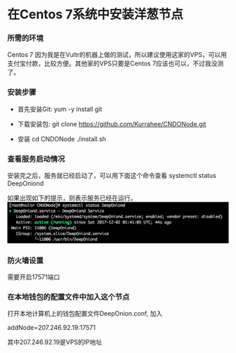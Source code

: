 # 在Centos 7系统中安装洋葱节点 #

### 所需的环境 ###
Centos 7 
因为我是在Vultr的机器上做的测试，所以建议使用这家的VPS，可以用支付宝付款，比较方便。其他家的VPS只要是Centos 7应该也可以，不过我没测了。

### 安装步骤 ###
* 首先安装Git: yum -y install git

* 下载安装包: git clone https://github.com/Kurrahee/CNDONode.git

* 安装
cd CNDONode
./install.sh

### 查看服务启动情况 ###
安装完之后，服务就已经启动了，可以用下面这个命令查看
systemctl status DeepOniond

如果出现如下的提示，则表示服务已经在运行。
![Aaron Swartz](https://github.com/Kurrahee/CNDONode/blob/master/img/daemon_status.png)

### 防火墙设置 ###
需要开启17571端口

### 在本地钱包的配置文件中加入这个节点 ###
打开本地计算机上的钱包配置文件DeepOnion.conf, 加入

addNode=207.246.92.19:17571

其中207.246.92.19是VPS的IP地址